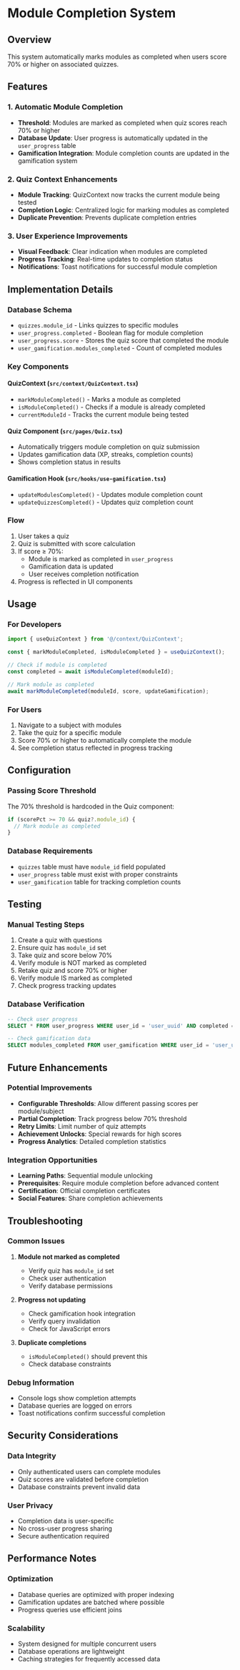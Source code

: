# Module Completion System

## Overview
This system automatically marks modules as completed when users score 70% or higher on associated quizzes.

## Features

### 1. Automatic Module Completion
- **Threshold**: Modules are marked as completed when quiz scores reach 70% or higher
- **Database Update**: User progress is automatically updated in the `user_progress` table
- **Gamification Integration**: Module completion counts are updated in the gamification system

### 2. Quiz Context Enhancements
- **Module Tracking**: QuizContext now tracks the current module being tested
- **Completion Logic**: Centralized logic for marking modules as completed
- **Duplicate Prevention**: Prevents duplicate completion entries

### 3. User Experience Improvements
- **Visual Feedback**: Clear indication when modules are completed
- **Progress Tracking**: Real-time updates to completion status
- **Notifications**: Toast notifications for successful module completion

## Implementation Details

### Database Schema
- `quizzes.module_id` - Links quizzes to specific modules
- `user_progress.completed` - Boolean flag for module completion
- `user_progress.score` - Stores the quiz score that completed the module
- `user_gamification.modules_completed` - Count of completed modules

### Key Components

#### QuizContext (`src/context/QuizContext.tsx`)
- `markModuleCompleted()` - Marks a module as completed
- `isModuleCompleted()` - Checks if a module is already completed
- `currentModuleId` - Tracks the current module being tested

#### Quiz Component (`src/pages/Quiz.tsx`)
- Automatically triggers module completion on quiz submission
- Updates gamification data (XP, streaks, completion counts)
- Shows completion status in results

#### Gamification Hook (`src/hooks/use-gamification.tsx`)
- `updateModulesCompleted()` - Updates module completion count
- `updateQuizzesCompleted()` - Updates quiz completion count

### Flow
1. User takes a quiz
2. Quiz is submitted with score calculation
3. If score ≥ 70%:
   - Module is marked as completed in `user_progress`
   - Gamification data is updated
   - User receives completion notification
4. Progress is reflected in UI components

## Usage

### For Developers
```typescript
import { useQuizContext } from '@/context/QuizContext';

const { markModuleCompleted, isModuleCompleted } = useQuizContext();

// Check if module is completed
const completed = await isModuleCompleted(moduleId);

// Mark module as completed
await markModuleCompleted(moduleId, score, updateGamification);
```

### For Users
1. Navigate to a subject with modules
2. Take the quiz for a specific module
3. Score 70% or higher to automatically complete the module
4. See completion status reflected in progress tracking

## Configuration

### Passing Score Threshold
The 70% threshold is hardcoded in the Quiz component:
```typescript
if (scorePct >= 70 && quiz?.module_id) {
  // Mark module as completed
}
```

### Database Requirements
- `quizzes` table must have `module_id` field populated
- `user_progress` table must exist with proper constraints
- `user_gamification` table for tracking completion counts

## Testing

### Manual Testing Steps
1. Create a quiz with questions
2. Ensure quiz has `module_id` set
3. Take quiz and score below 70%
4. Verify module is NOT marked as completed
5. Retake quiz and score 70% or higher
6. Verify module IS marked as completed
7. Check progress tracking updates

### Database Verification
```sql
-- Check user progress
SELECT * FROM user_progress WHERE user_id = 'user_uuid' AND completed = true;

-- Check gamification data
SELECT modules_completed FROM user_gamification WHERE user_id = 'user_uuid';
```

## Future Enhancements

### Potential Improvements
- **Configurable Thresholds**: Allow different passing scores per module/subject
- **Partial Completion**: Track progress below 70% threshold
- **Retry Limits**: Limit number of quiz attempts
- **Achievement Unlocks**: Special rewards for high scores
- **Progress Analytics**: Detailed completion statistics

### Integration Opportunities
- **Learning Paths**: Sequential module unlocking
- **Prerequisites**: Require module completion before advanced content
- **Certification**: Official completion certificates
- **Social Features**: Share completion achievements

## Troubleshooting

### Common Issues
1. **Module not marked as completed**
   - Verify quiz has `module_id` set
   - Check user authentication
   - Verify database permissions

2. **Progress not updating**
   - Check gamification hook integration
   - Verify query invalidation
   - Check for JavaScript errors

3. **Duplicate completions**
   - `isModuleCompleted()` should prevent this
   - Check database constraints

### Debug Information
- Console logs show completion attempts
- Database queries are logged on errors
- Toast notifications confirm successful completion

## Security Considerations

### Data Integrity
- Only authenticated users can complete modules
- Quiz scores are validated before completion
- Database constraints prevent invalid data

### User Privacy
- Completion data is user-specific
- No cross-user progress sharing
- Secure authentication required

## Performance Notes

### Optimization
- Database queries are optimized with proper indexing
- Gamification updates are batched where possible
- Progress queries use efficient joins

### Scalability
- System designed for multiple concurrent users
- Database operations are lightweight
- Caching strategies for frequently accessed data
